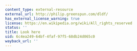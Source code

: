 ```yaml
---
content_type: external-resource
external_url: http://philip.greenspun.com/dldf/
has_external_license_warning: true
license: https://en.wikipedia.org/wiki/All_rights_reserved
status: ''
title: Look here
uid: 6c4ea249-64bf-4faf-97f5-68db24d065c0
wayback_url: ''
---
```

